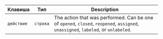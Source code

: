 | Клавиша    | Тип      | Description                                                                                                                       |
| ---------- | -------- | --------------------------------------------------------------------------------------------------------------------------------- |
| `действие` | `строка` | The action that was performed. Can be one of `opened`, `closed`, `reopened`, `assigned`, `unassigned`, `labeled`, or `unlabeled`. |